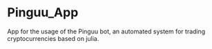 # Pinguu_App
 App for the usage of the Pinguu bot, an automated system for trading cryptocurrencies based on julia.
